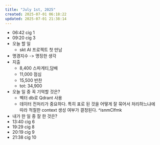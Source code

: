 ```yaml
---
title: "July 1st, 2025"
created: 2025-07-01 06:18:22
updated: 2025-07-01 21:38:14
---
```

  * 06:42 cig 1
  * 09:20 cig 3
  * 오늘 할 일
    * skt AI 프로젝트 첫 만남
  * 명경지수 -> 명징한 생각
  * 지출
    *  8,400 스파게티,담배
    * 11,000 점심
    * 15,500 반찬
    * tot: 34,900
  * 오늘 일 중 꼭 기억할 것은?
    * 벡터 db로 Qdrant 사용
    * 데이터 전처리가 중요하다. 특히 표로 된 것을 어떻게 잘 묶어서 처리하느냐에 따라 적절한 context 생성 여부가 결정된다.  ^isnmClfmk
  * 내가 한 일 중 잘 한 것은?
  * 13:40 cig 6
  * 19:29 cig 8
  * 20:19 cig 9
  * 21:38 cig 10
